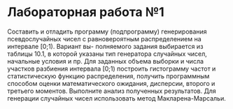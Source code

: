 # Лабораторная работа №1
Составить и отладить программу (подпрограмму) генерирования псевдослучайных чисел с равновероятным распределением на интервале [0;1). Вариант вы- полняемого задания выбирается из таблицы 10.1, в которой указаны тип генератора случайных чисел, начальные условия и пр. Для заданных объема выборки и числа участков разбиения интервала [0;1) построить гистограмму частот и статистическую функцию распределения, получить программным способом оценки математического ожидания, дисперсии, второго и третьего моментов. Выполните анализ полученных результатов. Для генерации случайных чисел использовать метод Макларена-Марсальи.
